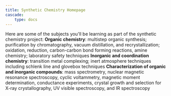 ```yaml
---
title: Synthetic Chemistry Homepage
cascade:
    type: docs
---
```


Here are some of the subjects you'll be learning as part of the synthetic chemistry project:
**Organic chemistry**: multistep organic synthesis; purification by chromatography, vacuum distillation, and recrystallization; oxidation, reduction, carbon-carbon bond forming reactions, amine chemistry; laboratory safety techniques
**Inorganic and coordination chemistry**: transition metal complexing; inert atmosphere techniques including schlenk line and glovebox techniques
**Characterization of organic and inorganic compounds**: mass spectrometry, nuclear magnetic resonance spectroscopy, cyclic voltammetry, magnetic moment determination, conductance experiments, crystal growth and selection for X-ray crystallography, UV visible spectroscopy, and IR spectroscopy